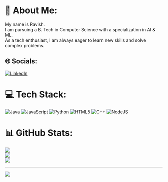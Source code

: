 # 💫 About Me:
My name is Ravish. <br>I am pursuing a B. Tech in Computer Science with a specialization in AI & ML.<br> As a tech enthusiast, I am always eager to learn new skills and solve complex problems.


## 🌐 Socials:
[![LinkedIn](https://img.shields.io/badge/LinkedIn-%230077B5.svg?logo=linkedin&logoColor=white)](https://linkedin.com/in/https://www.linkedin.com/in/ravish-kumar-44054b315/?lipi=urn%3Ali%3Apage%3Ad_flagship3_feed%3B5SGriukXSSO94yVS6g88bQ%3D%3D) 

# 💻 Tech Stack:
![Java](https://img.shields.io/badge/java-%23ED8B00.svg?style=for-the-badge&logo=openjdk&logoColor=white) ![JavaScript](https://img.shields.io/badge/javascript-%23323330.svg?style=for-the-badge&logo=javascript&logoColor=%23F7DF1E) ![Python](https://img.shields.io/badge/python-3670A0?style=for-the-badge&logo=python&logoColor=ffdd54) ![HTML5](https://img.shields.io/badge/html5-%23E34F26.svg?style=for-the-badge&logo=html5&logoColor=white) ![C++](https://img.shields.io/badge/c++-%2300599C.svg?style=for-the-badge&logo=c%2B%2B&logoColor=white) ![NodeJS](https://img.shields.io/badge/node.js-6DA55F?style=for-the-badge&logo=node.js&logoColor=white)
# 📊 GitHub Stats:
![](https://github-readme-stats.vercel.app/api?username=ravish990&theme=dark&hide_border=false&include_all_commits=false&count_private=false)<br/>
![](https://github-readme-streak-stats.herokuapp.com/?user=ravish990&theme=dark&hide_border=false)<br/>
![](https://github-readme-stats.vercel.app/api/top-langs/?username=ravish990&theme=dark&hide_border=false&include_all_commits=false&count_private=false&layout=compact)

---
[![](https://visitcount.itsvg.in/api?id=ravish990&icon=0&color=0)](https://visitcount.itsvg.in)

<!-- Proudly created with GPRM ( https://gprm.itsvg.in ) -->
